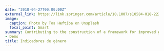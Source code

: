 ```yaml
---
date: "2018-04-27T00:00:00Z"
external_link: https://link.springer.com/article/10.1007/s10584-018-2231-1
image:
  caption: Photo by Toa Heftiba on Unsplash
  focal_point: Smart
summary: Contributing to the construction of a framework for improved gender integration into climate-smart agriculture projects monitoring and evaluation: MAP-Norway experience. 
- Demo
title: Indicadores de género
---
```

